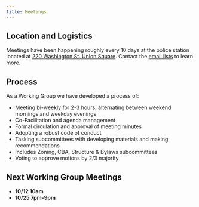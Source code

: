 ```yaml
---
title: Meetings
---
```


## Location and Logistics

Meetings have been happening roughly every 10 days at the police station located at [220 Washington St. Union Square](https://goo.gl/maps/DKWAUjQiifw). Contact the [email lists](/#email) to learn more.

## Process

As a Working Group we have developed a process of:

* Meeting bi-weekly for 2-3 hours, alternating between weekend mornings and weekday evenings
* Co-Facilitation and agenda management
* Formal circulation and approval of meeting minutes
* Adopting a robust code of conduct
* Tasking subcommittees with developing materials and making recommendations
* Includes Zoning, CBA, Structure &amp; Bylaws subcommittees
* Voting to approve motions by 2/3 majority

## Next Working Group Meetings

* **10/12 10am**
* **10/25 7pm-9pm**

<!--- ## Calendar

<i frame src="https://calendar.google.com/calendar/embed?mode=AGENDA&amp;height=600&amp;wkst=1&amp;bgcolor=%23FFFFFF&amp;src=89mmuql6f16sb43qinh38fs580%40group.calendar.google.com&amp;color=%235229A3&amp;ctz=America%2FNew_York" style="border-width:0" width="100%" height="800px" frameborder="0" scrolling="no"></iframe>

COMMENT: i intentionally broke that iframe code so this wouldn't embed bc i don't know who manages the calendar and had to add the dates in text form.
---!>
